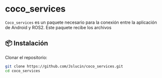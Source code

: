 # coco_services

`Coco_services` es un paquete necesario para la conexión entre la aplicación de Android y ROS2. Este paquete recibe los archivos 

## 📦 Instalación

Clonar el repositorio:

```bash
git clone https://github.com/Jslucin/coco_services.git
cd coco_services
